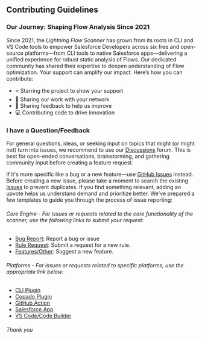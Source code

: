 ## Contributing Guidelines

### Our Journey: Shaping Flow Analysis Since 2021

Since 2021, the _Lightning Flow Scanner_ has grown from its roots in CLI and VS Code tools to empower Salesforce Developers across six free and open-source platforms—from CLI tools to native Salesforce apps—delivering a unified experience for robust static analysis of Flows. Our dedicated community has shared their expertise to deepen understanding of Flow optimization. Your support can amplify our impact. Here’s how you can contribute:

- ⭐ Starring the project to show your support
- 📢 Sharing our work with your network
- 💬 Sharing feedback to help us improve
- 💻 Contributing code to drive innovation

### I have a Question/Feedback

For general questions, ideas, or seeking input on topics that might (or might not) turn into issues, we recommend to use our [Discussions](https://github.com/orgs/Flow-Scanner/discussions) forum. This is best for open-ended conversations, brainstorming, and gathering community input before creating a feature request.

If it's more specific like a bug or a new feature—use [GitHub Issues](https://github.com/features/issues) instead. Before creating a new issue, please take a moment to search the existing [Issues](/issues) to prevent duplicates. If you find something relevant, adding an upvote helps us understand demand and prioritize better. We've prepared a few templates to guide you through the process of issue reporting:

###### Core Engine - For issues or requests related to the core functionality of the scanner, use the following links to submit your request:

- [Bug Report](https://github.com/Flow-Scanner/lightning-flow-scanner-core/issues/new?template=bug_report.md): Report a bug or issue
- [Rule Request](https://github.com/Flow-Scanner/lightning-flow-scanner-core/issues/new?template=rule-request.md): Submit a request for a new rule.
- [Features/Other](https://github.com/Flow-Scanner/lightning-flow-scanner-core/issues/new): Suggest a new feature.

###### Platforms - For issues or requests related to specific platforms, use the appropriate link below:

- [CLI Plugin](https://github.com/Flow-Scanner/lightning-flow-scanner-cli/issues/new)
- [Copado Plugin](https://github.com/Flow-Scanner/lightning-flow-scanner-copado/issues/new)
- [GitHub Action](https://github.com/Flow-Scanner/lightning-flow-scanner-action/issues/new)
- [Salesforce App](https://github.com/Flow-Scanner/lightning-flow-scanner-app/issues/new)
- [VS Code/Code Builder](https://github.com/Flow-Scanner/lightning-flow-scanner-vsx/issues/new)

###### Thank you

